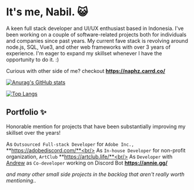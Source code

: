# It's me, Nabil. 😺
A keen full stack developer and UI/UX enthusiast based in Indonesia. I've been working on a couple of software-related projects both for individuals and companies since past years. My current fave stack is revolving around node.js, SQL, Vue3, and other web frameworks with over 3 years of experience. I'm eager to expand my skillset whenever I have the opportunity to do it. :)

Curious with other side of me? checkout **https://naphz.carrd.co/**

[![Anurag's GitHub stats](https://github-readme-stats.vercel.app/api?username=klerikdust&count_private=true&show_icons=true&theme=dracula&hide_border=true)](https://github.com/anuraghazra/github-readme-stats)

[![Top Langs](https://github-readme-stats.vercel.app/api/top-langs/?username=klerikdust&theme=dracula&hide_border=true&layout=compact)](https://github.com/anuraghazra/github-readme-stats)


## Portfolio ✨
Honorable mention for projects that have been substantially improving my skillset over the years!

As `Outsourced Full-stack Developer` for `Adobe Inc.,` 
**https://adobediscord.com/**<br/>
As `In-house Developer` for non-profit organization, `ArtClub` 
**https://artclub.life/**<br/>
As `Developer` with [Andrew](https://github.com/Moore2021) as `Co-developer` working on Discord Bot
**https://annie.gg/**

*and many other small side projects in the backlog that aren't really worth mentioning..*
